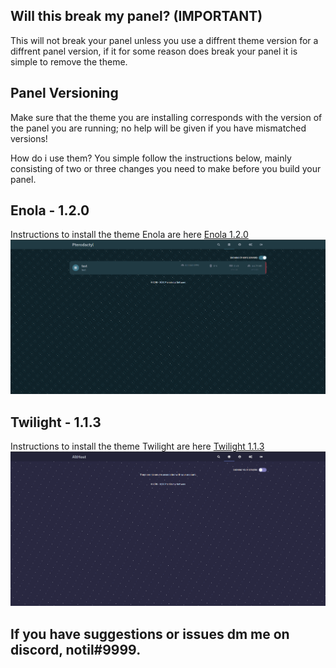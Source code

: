 ## Will this break my panel? (IMPORTANT)
This will not break your panel unless you use a diffrent theme version for a diffrent panel version, if it for some reason does break your panel it is simple to remove the theme.

## Panel Versioning
Make sure that the theme you are installing corresponds with the version of the panel you are running; no help will be given if you have mismatched versions!

How do i use them?
You simple follow the instructions below, mainly consisting of two or three changes you need to make before you build your panel.


## Enola - 1.2.0
Instructions to install the theme Enola are here
[Enola 1.2.0](https://github.com/Conjuringil/Pterodactyl-Theme-Library/wiki/1.2.0-Enola)
![Preview](./preview/enola.png)


## Twilight - 1.1.3
Instructions to install the theme Twilight are here
[Twilight 1.1.3](https://github.com/Conjuringil/Pterodactyl-Theme-Library/wiki/1.1.3-Twilight)
![Preview](./preview/twilight.png)


## If you have suggestions or issues dm me on discord, notil#9999.
